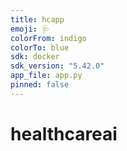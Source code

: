 ```yaml
---
title: hcapp
emoji: 🩺
colorFrom: indigo
colorTo: blue
sdk: docker
sdk_version: "5.42.0"
app_file: app.py
pinned: false
---
```

# healthcareai

